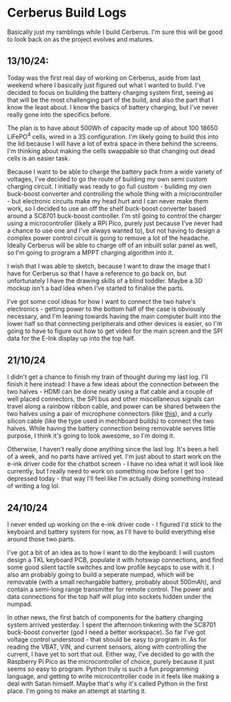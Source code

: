 # **Cerberus Build Logs**

Basically just my ramblings while I build Cerberus. I'm sure this will be good to look back on as the project evolves and matures.

## **13/10/24:**

Today was the first real day of working on Cerberus, aside from last weekend where I basically just figured out what I wanted to build. I've decided to focus on building the battery charging system first, seeing as that will be the most challenging part of the build, and also the part that I know the least about. I know the basics of battery charging, but I've never really gone into the specifics before. 

The plan is to have about 500Wh of capacity made up of about 100 18650 LiFePO<sup>4</sup> cells, wired in a 3S configuration. I'm likely going to build this into the lid because I will have a lot of extra space in there behind the screens. I'm thinking about making the cells swappable so that changing out dead cells is an easier task.

Because I want to be able to charge the battery pack from a wide variety of voltages, I've decided to go the route of building my own semi custom charging circuit. I initially was ready to go full custom - building my own buck-boost converter and controlling the whole thing with a microcontroller - but electronic circuits make my head hurt and I can never make them work, so I decided to use an off the shelf buck-boost converter based around a SC8701 buck-boost controller. I'm stil going to control the charger using a microcontroller (likely a RPi Pico, purely just because I've never had a chance to use one and I've always wanted to), but not having to design a complex power control circuit is going to remove a lot of the headache. Ideally Cerberus will be able to charge off of an inbuilt solar panel as well, so I'm going to program a MPPT charging algorithm into it. 

I wish that I was able to sketch, because I want to draw the image that I have for Cerberus so that I have a reference to go back on, but unfortunately I have the drawing skills of a blind toddler. Maybe a 3D mockup isn't a bad idea when I've started to finalise the parts. 

I've got some cool ideas for how I want to connect the two halve's electronics - getting power to the bottom half of the case is obviously necessary, and I'm leaning towards having the main computer built into the lower half so that connecting peripherals and other devices is easier, so I'm going to have to figure out how to get video for the main screen and the SPI data for the E-Ink display up into the top half. 

## **21/10/24**
I didn't get a chance to finish my train of thought during my last log. I'll finish it here instead: I have a few ideas about the connection between the two halves - HDMI can be done neatly using a flat cable and a couple of well placed connectors, the SPI bus and other miscellaneous signals can travel along a rainbow ribbon cable, and power can be shared between the two halves using a pair of microphone connectors (like [this](https://www.jaycar.com.au/2-pin-line-male-microphone-connector/p/PP2015)), and a curly silicon cable (like the type used in mechboard builds) to connect the two halves. While having the battery connection being removable serves little purpose, I think it's going to look awesome, so I'm doing it.

Otherwise, I haven't really done anything since the last log. It's been a hell of a week, and no parts have arrived yet. I'm just about to start work on the e-ink driver code for the chatbot screen - I have no idea what it will look like currently, but I really need to work on something now before I get too depressed today - that way I'll feel like I'm actually doing something instead of writing a log lol. 

## **24/10/24**
I never ended up working on the e-ink driver code - I figured I'd stick to the keyboard and battery system for now, as I'll have to build everything else around those two parts. 

I've got a bit of an idea as to how I want to do the keyboard: I will custom design a TKL keyboard PCB, populate it with hotswap connections, and find some good silent tactile switches and low profile keycaps to use with it. I also am probably going to build a seperate numpad, which will be removable (with a small rechargable battery, probably about 500mAh), and contain a semi-long range transmitter for remote control. The power and data connections for the top half will plug into sockets hidden under the numpad. 

In other news, the first batch of components for the battery charging system arrived yesterday. I spent the afternoon tinkering with the SC8701 buck-boost converter (god I need a better workspace). So far I've got voltage control understood - that should be easy to program in. As for reading the VBAT, VIN, and current sensors, along with controlling the current, I have yet to sort that out. Either way, I've decided to go with the Raspberry Pi Pico as the microcontroller of choice, purely because it just seems *so* easy to program. Python truly is such a fun programming language, and getting to write microcontroller code in it feels like making a deal with Satan himself. Maybe that's why it's called Python in the first place. I'm going to make an attempt at starting it. 